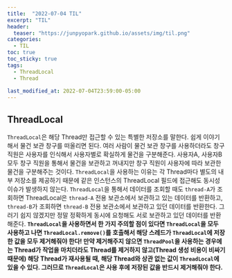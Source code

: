 ```yaml
---
title:  "2022-07-04 TIL"
excerpt: "TIL"
header:
  teaser: "https://junpyopark.github.io/assets/img/til.png"
categories:
  - TIL
toc: true
toc_sticky: true
tags:
  - ThreadLocal
  - Thread
  
last_modified_at: 2022-07-04T23:59:00-05:00
---
```


## ThreadLocal

`ThreadLocal`은 해당 Thread만 접근할 수 있는 특별한 저장소를 말한다. 쉽게 이야기해서 물건 보관 창구를 떠올리면 된다. 여러 사람이 물건 보관 창구를 사용하더라도 창구 직원은 사용자를 인식해서 사용자별로 확실하게 물건을 구분해준다. 사용자A, 사용자B 모두 창구 직원을 통해서 물건을 보관하고 꺼내지만 창구 직원이 사용자에 따라 보관한 물건을 구분해주는 것이다.
`ThreadLocal`을 사용하는 이유는 각 Thread마다 별도의 내부 저장소를 제공하기 때문에 같은 인스턴스의 ThreadLocal 필드에 접근해도 동시성 이슈가 발생하지 않는다.
`ThreadLocal`을 통해서 데이터를 조회할 때도 `thread-A`가 조회하면 ThreadLocal은 `thread-A` 전용 보관소에서 보관하고 있는 데이터를 반환하고, `thread-B`가 조회하면 `thread-B` 전용 보관소에서 보관하고 있던 데이터를 반환한다. 그러기 쉽지 않겠지만 정말 정확하게 동시에 요청해도 서로 보관하고 있던 데이터를 반환해준다.
**`ThreadLocal`을 사용하면서 한 가지 주의할 점이 있다면 `ThreadLocal`을 모두 사용하고 나면 `ThreadLocal.remove()`를 호출해서 해당 스레드가 `ThreadLocal`에 저장한 값을 모두 제거해줘야 한다! 만약 제거해주지 않으면 `ThreadPool`을 사용하는 경우에는 Thread가 작업을 마치더라도 Thread를 제거하지 않고(Thread 생성 비용이 비싸기 때문에) 해당 Thread가 재사용될 때, 해당 Thread와 상관 없는 값이 `ThreadLocal`에 있을 수 있다. 그러므로 `ThreadLocal`은 사용 후에 저장된 값을 반드시 제거해줘야 한다.**

